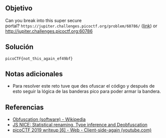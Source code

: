 ## Objetivo
Can you break into this super secure portal? `https://jupiter.challenges.picoctf.org/problem/60786/` ([link](https://jupiter.challenges.picoctf.org/problem/60786/)) or http://jupiter.challenges.picoctf.org:60786
## Solución
```
picoCTF{not_this_again_ef49bf}
```
## Notas adicionales

+ Para resolver este reto tuve que des ofuscar el código y después de esto seguir la lógica de las banderas pico para poder armar la bandera.
## Referencias
+ [Obfuscation (software) - Wikipedia](https://en.wikipedia.org/wiki/Obfuscation_(software))
+ [JS NICE: Statistical renaming, Type inference and Deobfuscation](http://jsnice.org/)
+ [picoCTF 2019 writeup [6] - Web - Client-side-again (youtube.com)](https://www.youtube.com/watch?v=rsPT722MkzQ)